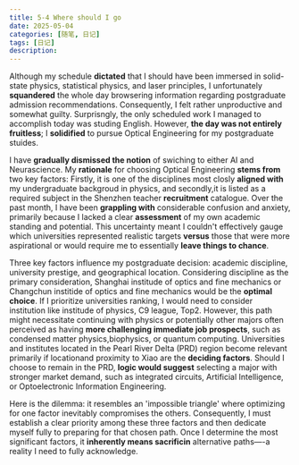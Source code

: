 ```yaml
---
title: 5-4 Where should I go
date: 2025-05-04
categories: [随笔, 日记]
tags: [日记]
description: 
---
```

Although my schedule **dictated** that I should have been immersed in solid-state physics, statistical physics, and laser principles, I unfortunately **squandered** the whole day browsering information regarding postgraduate admission recommendations. Consequently, I felt rather unproductive and somewhat guilty. Surprisngly, the only scheduled work I managed to accomplish today was studing English. However, **the day was not entirely fruitless**; I **solidified** to pursue Optical Engineering for my postgraduate stuides. 

I have **gradually dismissed the notion** of swiching to either AI and Neurascience. My **rationale** for choosing Optical Engineering **stems from** two key factors: Firstly, it is one of the disciplines most closly **aligned with** my undergraduate backgroud in physics, and secondly,it is listed as a required subject in the Shenzhen teacher **recruitment** catalogue. Over the past month, I have been **grappling with** considerable confusion and anxiety, primarily because I lacked a clear **assessment** of my own academic standing and potential. This uncertainty meant I couldn't effectively gauge which universities represented realistic targets **versus** those that were more aspirational or would require me to essentially **leave things to chance**.

Three key factors influence my postgraduate decision: academic discipline, university prestige, and geographical location. Considering discipline as the primary consideration, Shanghai institude of optics and fine mechanics or Changchun institide of optics and fine mechanics would be the **optimal choice**. If I prioritize universities ranking, I would need to consider institution like institude of physics, C9 league, Top2. However, this path might necessitate continuing with physics or potentially other
majors often perceived as having **more challenging immediate job prospects**, such as
condensed matter physics,biophysics, or quantum computing. Universities and institutes located in the Pearl River Delta (PRD) region become relevant primarily if locationand proximity to Xiao are the **deciding factors**. Should I choose to remain in the PRD, **logic would suggest** selecting a major with stronger market demand, such as integrated circuits, Artificial Intelligence, or Optoelectronic Information Engineering.

Here is the dilemma: it resembles an 'impossible triangle' where optimizing for one factor inevitably compromises the others. Consequently, I must establish a clear priority among these three factors and then dedicate myself fully to preparing for that chosen path. Once I determine the most significant factors, it **inherently means sacrificin** alternative paths—-a reality I need to fully acknowledge.


